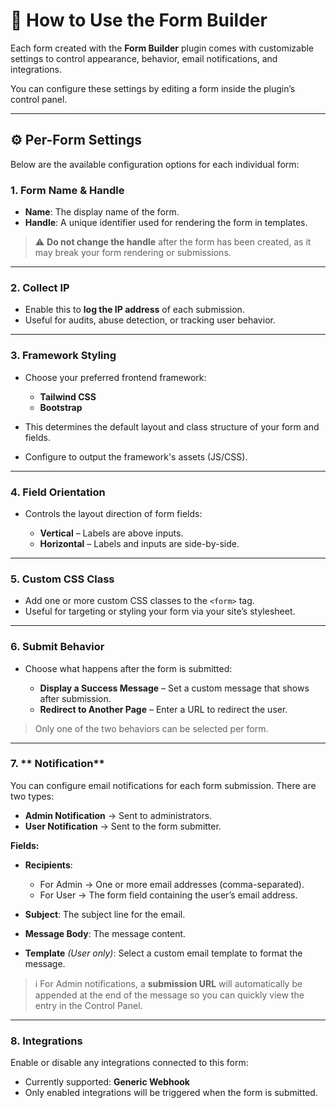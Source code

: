 # 📝 How to Use the Form Builder

Each form created with the **Form Builder** plugin comes with customizable settings to control appearance, behavior, email notifications, and integrations.

You can configure these settings by editing a form inside the plugin’s control panel.

---

## ⚙️ Per-Form Settings

Below are the available configuration options for each individual form:

### 1. **Form Name & Handle**

* **Name**: The display name of the form.
* **Handle**: A unique identifier used for rendering the form in templates.

> ⚠️ **Do not change the handle** after the form has been created, as it may break your form rendering or submissions.

---

### 2. **Collect IP**

* Enable this to **log the IP address** of each submission.
* Useful for audits, abuse detection, or tracking user behavior.

---

### 3. **Framework Styling**

* Choose your preferred frontend framework:

    * **Tailwind CSS**
    * **Bootstrap**
* This determines the default layout and class structure of your form and fields.
* Configure to output the framework's assets (JS/CSS).
---

### 4. **Field Orientation**

* Controls the layout direction of form fields:

    * **Vertical** – Labels are above inputs.
    * **Horizontal** – Labels and inputs are side-by-side.

---

### 5. **Custom CSS Class**

* Add one or more custom CSS classes to the `<form>` tag.
* Useful for targeting or styling your form via your site’s stylesheet.

---

### 6. **Submit Behavior**

* Choose what happens after the form is submitted:

    * **Display a Success Message** – Set a custom message that shows after submission.
    * **Redirect to Another Page** – Enter a URL to redirect the user.

> Only one of the two behaviors can be selected per form.

---

### 7. ** Notification**

You can configure email notifications for each form submission. There are two types:

* **Admin Notification** → Sent to administrators.
* **User Notification** → Sent to the form submitter.

**Fields:**

* **Recipients**:

  * For Admin → One or more email addresses (comma-separated).
  * For User → The form field containing the user’s email address.
* **Subject**: The subject line for the email.
* **Message Body**: The message content.
* **Template** *(User only)*: Select a custom email template to format the message.

> ℹ️ For Admin notifications, a **submission URL** will automatically be appended at the end of the message so you can quickly view the entry in the Control Panel.

---

### 8. **Integrations**

Enable or disable any integrations connected to this form:

* Currently supported: **Generic Webhook**
* Only enabled integrations will be triggered when the form is submitted.
